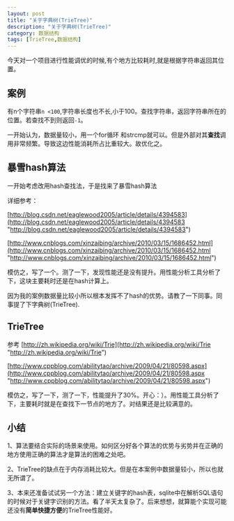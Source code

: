 ```yaml
---
layout: post
title: "关于字典树(TrieTree)"
description: "关于字典树(TrieTree)"
category: 数据结构
tags: [TrieTree,数据结构]
---
```


今天对一个项目进行性能调优的时候,有个地方比较耗时,就是根据字符串返回其位置。

## 案例 ##

有n个字符串`n <100`,字符串长度也不长,小于100。查找字符串，返回字符串所在的位置。若查找不到则返回`-1`。

一开始认为，数据量较小，用一个for循环 和strcmp就可以。但是外部对其**查找**调用非常频繁。导致这边性能消耗所占比重较大。故优化之。
## 暴雪hash算法 ##

一开始考虑改用hash查找法，于是找来了暴雪hash算法  

详细参考：

[http://blog.csdn.net/eaglewood2005/article/details/4394583](http://blog.csdn.net/eaglewood2005/article/details/4394583 "http://blog.csdn.net/eaglewood2005/article/details/4394583")

[http://www.cnblogs.com/xinzaibing/archive/2010/03/15/1686452.html](http://www.cnblogs.com/xinzaibing/archive/2010/03/15/1686452.html "http://www.cnblogs.com/xinzaibing/archive/2010/03/15/1686452.html")

模仿之，写了一个。测了一下，发现性能还是没有提升。用性能分析工具分析了下，这块主要耗时还是在hash计算上。

因为我的案例数据量比较小所以根本发挥不了hash的优势。请教了一下同事。同事提了下字典树(TrieTree).

## TrieTree ##

参考
[http://zh.wikipedia.org/wiki/Trie](http://zh.wikipedia.org/wiki/Trie "http://zh.wikipedia.org/wiki/Trie")

[http://www.cppblog.com/abilitytao/archive/2009/04/21/80598.aspx](http://www.cppblog.com/abilitytao/archive/2009/04/21/80598.aspx "http://www.cppblog.com/abilitytao/archive/2009/04/21/80598.aspx")

模仿之，写了一下，测了一下，性能提升了30%。开心：）。用性能工具分析了下，主要耗时就是在查找下一节点的地方了。对结果还是比较满意的。

## 小结 ##

1、算法要结合实际的场景来使用。如何区分好各个算法的优势与劣势并在正确的地方使用正确的算法才是算法的困难之处吧。

2、TrieTree的缺点在于内存消耗比较大。但是在本案例中数据量较小，所以也就无所谓了。

3、本来还准备试试另一个方法：建立关键字的hash表，sqlite中在解析SQL语句的时候对于关键字识别的方法。看了半天太复杂了。后来想想，就算能个实现可能还没有**简单快捷方便**的TrieTree性能好。